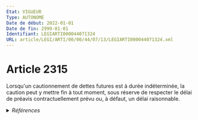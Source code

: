 ```yaml
---
État: VIGUEUR
Type: AUTONOME
Date de début: 2022-01-01
Date de fin: 2999-01-01
Identifiant: LEGIARTI000044071324
URL: article/LEGI/ARTI/00/00/44/07/13/LEGIARTI000044071324.xml
---
```


<h1>Article 2315</h1>

Lorsqu'un cautionnement de dettes futures est à durée indéterminée, la caution
peut y mettre fin à tout moment, sous réserve de respecter le délai de préavis
contractuellement prévu ou, à défaut, un délai raisonnable.


<details>
  <summary><em>Références</em></summary>

  <h2>Articles faisant référence à l'article</h2>
  
  <ul>
    <li>
      <a href="https://legal.tricoteuses.fr//redirection/LEGIARTI000044045506?vers=git&vers=legifrance">Ordonnance n° 2021-1192 du 15 septembre 2021 portant réforme du droit des sûretés - article 5 ENTIEREMENT_MODIF</a> MODIFIE source
    </li>
  </ul>
  
  <h2>Références faites par l'article</h2>
  
  <ul>
    <li>
      2005-07-28 CITATION cible <a href="https://legal.tricoteuses.fr//redirection/LEGIARTI000006531655?vers=git&vers=legifrance">Ordonnance n° 2005-870 du 28 juillet 2005 portant adaptation de diverses dispositions relatives à la propriété immobilière à Mayotte et modifiant le livre IV du code civil. - article 14 AUTONOME MODIFIE, en vigueur du 2005-07-29 au 2006-03-24</a>
    </li>
    <li>
      2021-09-15 MODIFIE cible <a href="https://legal.tricoteuses.fr//redirection/LEGIARTI000044045506?vers=git&vers=legifrance">Ordonnance n° 2021-1192 du 15 septembre 2021 portant réforme du droit des sûretés - article 5 ENTIEREMENT_MODIF</a>
    </li>
    <li>
      2999-01-01 CONCORDANCE source <a href="https://legal.tricoteuses.fr//redirection/LEGIARTI000006445565?vers=git&vers=legifrance">Code civil - article 2038 AUTONOME TRANSFERE, en vigueur du 1804-03-21 au 2006-03-24</a>
    </li>
    <li>
      2999-01-01 CONCORDE cible <a href="https://legal.tricoteuses.fr//redirection/LEGIARTI000006445565?vers=git&vers=legifrance">Code civil - article 2038 AUTONOME TRANSFERE, en vigueur du 1804-03-21 au 2006-03-24</a>
    </li>
    <li>
      2999-01-01 CITATION cible <a href="https://legal.tricoteuses.fr//redirection/LEGIARTI000006448262?vers=git&vers=legifrance">Code civil - article 2306 AUTONOME MODIFIE_MORT_NE, en vigueur du 2008-01-01 au 2006-03-24</a>
    </li>
    <li>
      2999-01-01 CITATION cible <a href="https://legal.tricoteuses.fr//redirection/LEGIARTI000006448283?vers=git&vers=legifrance">Code civil - article 2308 AUTONOME MODIFIE_MORT_NE, en vigueur du 2008-01-01 au 2006-03-24</a>
    </li>
    <li>
      2999-01-01 CITATION cible <a href="https://legal.tricoteuses.fr//redirection/LEGIARTI000006448380?vers=git&vers=legifrance">Code civil - article 2316 AUTONOME MODIFIE_MORT_NE, en vigueur du 2008-01-01 au 2006-03-24</a>
    </li>
    <li>
      2999-01-01 CITATION cible <a href="https://legal.tricoteuses.fr//redirection/LEGIARTI000006448390?vers=git&vers=legifrance">Code civil - article 2317 AUTONOME MODIFIE_MORT_NE, en vigueur du 2008-01-01 au 2006-03-24</a>
    </li>
    <li>
      2999-01-01 CITATION cible <a href="https://legal.tricoteuses.fr//redirection/LEGIARTI000006448411?vers=git&vers=legifrance">Code civil - article 2319 AUTONOME MODIFIE_MORT_NE, en vigueur du 2008-01-01 au 2006-03-24</a>
    </li>
    <li>
      2999-01-01 CITATION cible <a href="https://legal.tricoteuses.fr//redirection/LEGIARTI000006448438?vers=git&vers=legifrance">Code civil - article 2322 AUTONOME MODIFIE_MORT_NE, en vigueur du 2008-01-01 au 2006-03-24</a>
    </li>
    <li>
      2999-01-01 CITATION cible <a href="https://legal.tricoteuses.fr//redirection/LEGIARTI000006448448?vers=git&vers=legifrance">Code civil - article 2323 AUTONOME MODIFIE_MORT_NE, en vigueur du 2008-01-01 au 2006-03-24</a>
    </li>
    <li>
      2999-01-01 CONCORDE source <a href="https://legal.tricoteuses.fr//redirection/LEGIARTI000006450794?vers=git&vers=legifrance">Code civil - article 2521 AUTONOME MODIFIE, en vigueur du 2006-03-24 au 2009-05-14</a>
    </li>
    <li>
      2999-01-01 CONCORDANCE cible <a href="https://legal.tricoteuses.fr//redirection/LEGIARTI000006450794?vers=git&vers=legifrance">Code civil - article 2521 AUTONOME MODIFIE, en vigueur du 2006-03-24 au 2009-05-14</a>
    </li>
    <li>
      CODIFICATION source Loi 1804-02-14
    </li>
  </ul>
</details>
